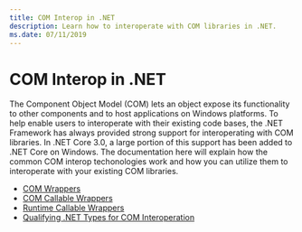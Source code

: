 ```yaml
---
title: COM Interop in .NET
description: Learn how to interoperate with COM libraries in .NET.
ms.date: 07/11/2019
---
```


# COM Interop in .NET

The Component Object Model (COM) lets an object expose its functionality to other components and to host applications on Windows platforms. To help enable users to interoperate with their existing code bases, the .NET Framework has always provided strong support for interoperating with COM libraries. In .NET Core 3.0, a large portion of this support has been added to .NET Core on Windows. The documentation here will explain how the common COM interop techonologies work and how you can utilize them to interoperate with your existing COM libraries.

- [COM Wrappers](./com-wrappers.md)
- [COM Callable Wrappers](./com-callable-wrapper.md)
- [Runtime Callable Wrappers](./runtime-callable-wrapper.md)
- [Qualifying .NET Types for COM Interoperation](./qualify-net-types-for-interoperation.md)
